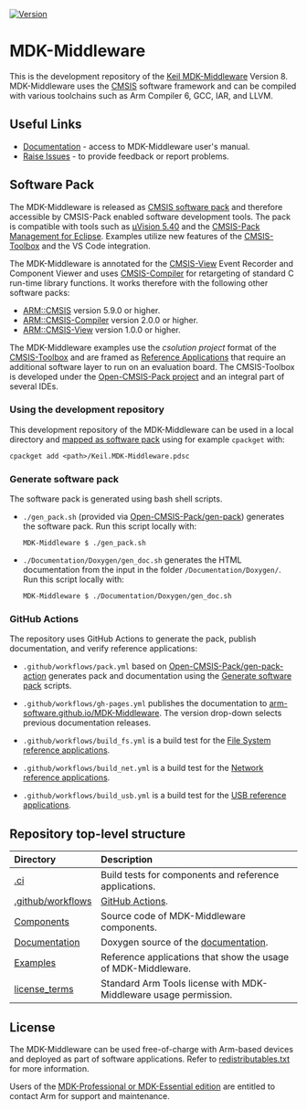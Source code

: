 [![Version](https://img.shields.io/github/v/release/arm-software/MDK-Middleware)](https://github.com/ARM-software/MDK-Middleware/releases/latest)

# MDK-Middleware

This is the development repository of the [Keil MDK-Middleware](https://www.keil.arm.com/packs/mdk-middleware-keil) Version 8. MDK-Middleware uses the [CMSIS](https://arm-software.github.io/CMSIS_6/main/General/index.html) software framework and can be compiled with various toolchains such as Arm Compiler 6, GCC, IAR, and LLVM.

## Useful Links

- [Documentation](https://arm-software.github.io/MDK-Middleware/latest/General/index.html) - access to MDK-Middleware user's manual.
- [Raise Issues](https://github.com/ARM-software/MDK-Middleware/issues) - to provide feedback or report problems.

## Software Pack

The MDK-Middleware is released as [CMSIS software pack](https://www.keil.arm.com/packs/mdk-middleware-keil/versions/) and therefore accessible by CMSIS-Pack enabled software development tools. The pack is compatible with tools such as [µVision 5.40](https://www.keil.arm.com/#km6-pro-tools) and the [CMSIS-Pack Management for Eclipse](https://github.com/ARM-software/cmsis-pack-eclipse). Examples utilize new features of the [CMSIS-Toolbox](https://github.com/Open-CMSIS-Pack/cmsis-toolbox) and the VS Code integration.

The MDK-Middleware is annotated for the [CMSIS-View](https://arm-software.github.io/CMSIS-View/latest/index.html) Event Recorder and Component Viewer and uses [CMSIS-Compiler](https://arm-software.github.io/CMSIS-Compiler/main/index.html) for retargeting of standard C run-time library functions. It works therefore with the following other software packs:

- [ARM::CMSIS](https://www.keil.arm.com/packs/cmsis-arm) version 5.9.0 or higher.
- [ARM::CMSIS-Compiler](https://www.keil.arm.com/packs/cmsis-compiler-arm) version 2.0.0 or higher.
- [ARM::CMSIS-View](https://www.keil.arm.com/packs/cmsis-view-arm) version 1.0.0 or higher.

The MDK-Middleware examples use the *csolution project* format of the [CMSIS-Toolbox](https://github.com/Open-CMSIS-Pack/cmsis-toolbox) and are framed as [Reference Applications](https://github.com/Open-CMSIS-Pack/cmsis-toolbox/blob/main/docs/ReferenceApplications.md) that require an additional software layer to run on an evaluation board. The CMSIS-Toolbox is developed under the [Open-CMSIS-Pack project](https://github.com/Open-CMSIS-Pack) and an integral part of several IDEs.

### Using the development repository

This development repository of the MDK-Middleware can be used in a local directory and [mapped as software pack](https://github.com/Open-CMSIS-Pack/cmsis-toolbox/blob/main/docs/build-tools.md#install-a-repository) using for example `cpackget` with:

    cpackget add <path>/Keil.MDK-Middleware.pdsc

### Generate software pack

The software pack is generated using bash shell scripts.

- `./gen_pack.sh` (provided via [Open-CMSIS-Pack/gen-pack](
https://github.com/Open-CMSIS-Pack/gen-pack)) generates the software pack. Run this script locally with:

      MDK-Middleware $ ./gen_pack.sh

- `./Documentation/Doxygen/gen_doc.sh` generates the HTML documentation from the input in the folder `/Documentation/Doxygen/`. Run this script locally with:

      MDK-Middleware $ ./Documentation/Doxygen/gen_doc.sh

### GitHub Actions

The repository uses GitHub Actions to generate the pack, publish documentation, and verify reference applications:

- `.github/workflows/pack.yml` based on [Open-CMSIS-Pack/gen-pack-action](https://github.com/Open-CMSIS-Pack/gen-pack-action) generates pack and documentation using the [Generate software pack](#generate-software-pack) scripts.

- `.github/workflows/gh-pages.yml` publishes the documentation to [arm-software.github.io/MDK-Middleware](https://arm-software.github.io/MDK-Middleware/latest/General/index.html). The version drop-down selects previous documentation releases.

- `.github/workflows/build_fs.yml` is a build test for the [File System reference applications](https://github.com/ARM-software/MDK-Middleware/tree/main/Examples/FileSystem).

- `.github/workflows/build_net.yml` is a build test for the [Network reference applications](https://github.com/ARM-software/MDK-Middleware/tree/main/Examples/Network).

- `.github/workflows/build_usb.yml` is a build test for the [USB reference applications](https://github.com/ARM-software/MDK-Middleware/tree/main/Examples/USB).

## Repository top-level structure

Directory                   | Description
:---------------------------|:--------------
[.ci](https://github.com/ARM-software/MDK-Middleware/tree/main/.ci)                              | Build tests for components and reference applications.
[.github/workflows](https://github.com/ARM-software/MDK-Middleware/tree/main/.github/workflows)  | [GitHub Actions](#github-actions).
[Components](https://github.com/ARM-software/MDK-Middleware/tree/main/Components)                | Source code of MDK-Middleware components.
[Documentation](https://github.com/ARM-software/MDK-Middleware/tree/main/Documentation)          | Doxygen source of the [documentation](https://arm-software.github.io/MDK-Middleware/latest/General/index.html).
[Examples](https://github.com/ARM-software/MDK-Middleware/tree/main/Examples)                    | Reference applications that show the usage of MDK-Middleware.
[license_terms](https://github.com/ARM-software/MDK-Middleware/tree/main/license_terms)          | Standard Arm Tools license with MDK-Middleware usage permission.

## License

The MDK-Middleware can be used free-of-charge with Arm-based devices and deployed as part of software applications. Refer to [redistributables.txt](https://github.com/ARM-software/MDK-Middleware/blob/main/license_terms/redistributables.txt) for more information.

Users of the [MDK-Professional or MDK-Essential edition](https://www.keil.arm.com/keil-mdk/#mdk-v6-editions) are entitled to contact Arm for support and maintenance.
